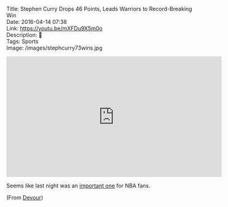 Title: Stephen Curry Drops 46 Points, Leads Warriors to Record-Breaking Win  
Date: 2016-04-14 07:38  
Link: https://youtu.be/mXFDu9X5m0o  
Description: 🏀  
Tags: Sports  
Image: /images/stephcurry73wins.jpg  

<iframe width="560" height="315" src="https://www.youtube-nocookie.com/embed/mXFDu9X5m0o?rel=0&amp;showinfo=0" frameborder="0" allowfullscreen></iframe>

Seems like last night was an [important one][1] for NBA fans.

(From [Devour][2])

[1]: https://www.youtube.com/watch?v=SX6PvEMAvtA "YouTube: 'Kobe Bryant's Last Game Final Introduction for Lakers'"
[2]: http://devour.com/video/the-warriors-make-history/ "Source post from Devour"